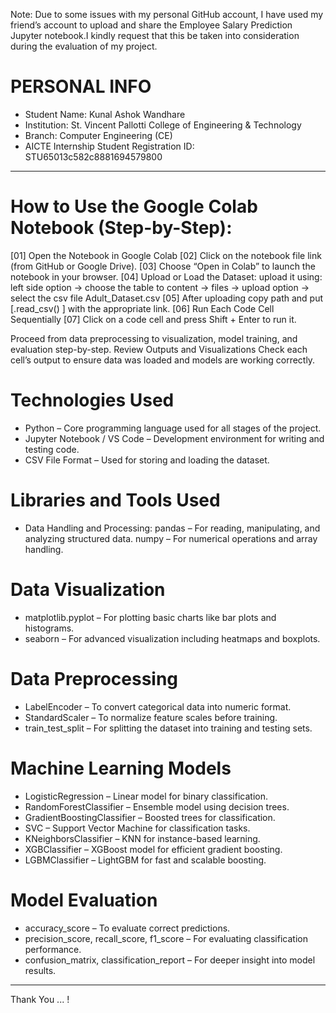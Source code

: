 Note:
Due to some issues with my personal GitHub account, I have used my friend’s account to upload and share the Employee Salary Prediction Jupyter notebook.I kindly request that this be taken into consideration during the evaluation of my project.

# PERSONAL INFO 
- Student Name: Kunal Ashok Wandhare
- Institution: St. Vincent Pallotti College of Engineering & Technology
- Branch: Computer Engineering (CE)
- AICTE Internship Student Registration ID: STU65013c582c8881694579800
-------------------------------------------------------------------------------------------------------------------------------------------
# How to Use the Google Colab Notebook (Step-by-Step):
  [01] Open the Notebook in Google Colab
  [02] Click on the notebook file link (from GitHub or Google Drive).
  [03] Choose “Open in Colab” to launch the notebook in your browser.
  [04] Upload or Load the Dataset:
       upload it using: left side option -> choose the table to content -> files -> upload option -> select the csv file Adult_Dataset.csv 
  [05] After uploading copy path and put  [.read_csv() ] with the appropriate link.
  [06] Run Each Code Cell Sequentially
  [07] Click on a code cell and press Shift + Enter to run it.

Proceed from data preprocessing to visualization, model training, and evaluation step-by-step.
Review Outputs and Visualizations
Check each cell’s output to ensure data was loaded and models are working correctly.

# Technologies Used
- Python – Core programming language used for all stages of the project.
- Jupyter Notebook / VS Code – Development environment for writing and testing code.
- CSV File Format – Used for storing and loading the dataset.

# Libraries and Tools Used
- Data Handling and Processing: 
  pandas – For reading, manipulating, and analyzing structured data.
  numpy – For numerical operations and array handling.

# Data Visualization
- matplotlib.pyplot – For plotting basic charts like bar plots and histograms.
- seaborn – For advanced visualization including heatmaps and boxplots.

# Data Preprocessing
- LabelEncoder – To convert categorical data into numeric format.
- StandardScaler – To normalize feature scales before training.
- train_test_split – For splitting the dataset into training and testing sets.

# Machine Learning Models
- LogisticRegression – Linear model for binary classification.
- RandomForestClassifier – Ensemble model using decision trees.
- GradientBoostingClassifier – Boosted trees for classification.
- SVC – Support Vector Machine for classification tasks.
- KNeighborsClassifier – KNN for instance-based learning.
- XGBClassifier – XGBoost model for efficient gradient boosting.
- LGBMClassifier – LightGBM for fast and scalable boosting.

# Model Evaluation
- accuracy_score – To evaluate correct predictions.
- precision_score, recall_score, f1_score – For evaluating classification performance.
- confusion_matrix, classification_report – For deeper insight into model results.

----------------------------------------------------------------------------------------
Thank You ... !


